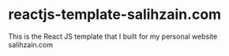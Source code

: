 # reactjs-template-salihzain.com
This is the React JS template that I built for my personal website salihzain.com 
